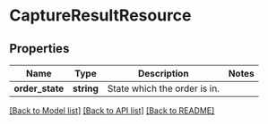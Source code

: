 # CaptureResultResource

## Properties
Name | Type | Description | Notes
------------ | ------------- | ------------- | -------------
**order_state** | **string** | State which the order is in. | 

[[Back to Model list]](../../README.md#documentation-for-models) [[Back to API list]](../../README.md#documentation-for-api-endpoints) [[Back to README]](../../README.md)

